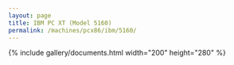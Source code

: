 ```yaml
---
layout: page
title: IBM PC XT (Model 5160)
permalink: /machines/pcx86/ibm/5160/
---
```


{% include gallery/documents.html width="200" height="280" %}
